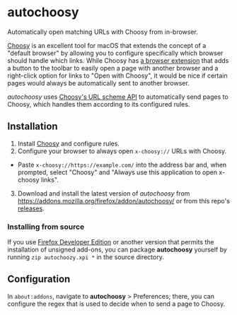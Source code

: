 # autochoosy

Automatically open matching URLs with Choosy from in-browser.

[Choosy](https://www.choosyosx.com/) is an excellent tool for macOS that extends the concept of a "default browser" by allowing you to configure specifically which browser should handle which links. While Choosy has [a browser extension](https://addons.mozilla.org/en-US/firefox/addon/choosy/) that adds a button to the toolbar to easily open a page with another browser and a right-click option for links to "Open with Choosy", it would be nice if certain pages would always be automatically sent to another browser.

*autochoosy* uses [Choosy's URL scheme API](https://www.choosyosx.com/api) to automatically send pages to Choosy, which handles them according to its configured rules.

## Installation

1. Install [Choosy](https://www.choosyosx.com/) and configure rules.
2. Configure your browser to always open `x-choosy://` URLs with Choosy.
  - Paste `x-choosy://https://example.com/` into the address bar and, when prompted, select "Choosy" and "Always use this application to open x-choosy links".
3. Download and install the latest version of *autochoosy* from https://addons.mozilla.org/firefox/addon/autochoosy/ or from this repo's [releases](https://github.com/sjahu/autochoosy/releases).

### Installing from source

If you use [Firefox Developer Edition](https://www.mozilla.org/firefox/developer/) or another version that permits the installation of unsigned add-ons, you can package **autochoosy** yourself by running `zip autochoozy.xpi *` in the source directory.

## Configuration

In `about:addons`, navigate to **autochoosy** > Preferences; there, you can configure the regex that is used to decide when to send a page to Choosy.